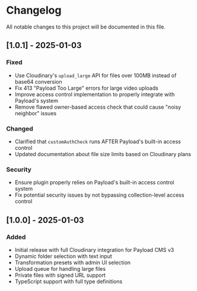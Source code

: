 # Changelog

All notable changes to this project will be documented in this file.

## [1.0.1] - 2025-01-03

### Fixed
- Use Cloudinary's `upload_large` API for files over 100MB instead of base64 conversion
- Fix 413 "Payload Too Large" errors for large video uploads
- Improve access control implementation to properly integrate with Payload's system
- Remove flawed owner-based access check that could cause "noisy neighbor" issues

### Changed
- Clarified that `customAuthCheck` runs AFTER Payload's built-in access control
- Updated documentation about file size limits based on Cloudinary plans

### Security
- Ensure plugin properly relies on Payload's built-in access control system
- Fix potential security issues by not bypassing collection-level access control

## [1.0.0] - 2025-01-03

### Added
- Initial release with full Cloudinary integration for Payload CMS v3
- Dynamic folder selection with text input
- Transformation presets with admin UI selection
- Upload queue for handling large files
- Private files with signed URL support
- TypeScript support with full type definitions
